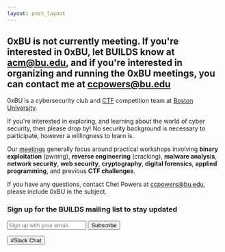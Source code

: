 ```yaml
---
layout: post_layout
---
```


0xBU is not currently meeting. If you're interested in 0xBU, let BUILDS know at <a href="mailto:acm@bu.edu">acm@bu.edu</a>, and if you're interested in organizing and running the 0xBU meetings, you can contact me at <a href="mailto:ccpowers@bu.edu">ccpowers@bu.edu</a>
---
0xBU is a cybersecurity club and <a href="https://ctftime.org/ctf-wtf/">CTF</a> competition team at <a href="https://www.bu.edu">Boston University</a>. 

If you're interested in exploring, and learning about the world of cyber security, then please drop by! No security background is necessary to participate, however a willingness to learn is.

<!-- We meet regularly every **Saturday from 1PM to 3PM in 111 Cummington Mall, Room B26, Boston, MA 02215** (<a href="http://builds.cc">BUILDS</a> room). The best way to know if a meeting will be held is to sign up for our <a href="https://builds.us14.list-manage.com/subscribe/post?u=48eeff7657509db01b37d0c9b&amp;id=c7c2160530">mailing list</a>. -->

Our <a href="https://github.com/0xbu/workshops">meetings</a> generally focus around practical workshops involving **binary exploitation** (pwning), **reverse engineering** (cracking), **malware analysis**, **network security**, **web security**, **cryptography**, **digital forensics**, **applied programming**, and previous **CTF challenges**.

If you have any questions, contact Chet Powers at <a href="mailto:ccpowers@bu.edu">ccpowers@bu.edu</a>, please include 0xBU in the subject.

<!-- Begin Mailing List -->
### Sign up for the BUILDS mailing list to stay updated

<form action="//builds.us14.list-manage.com/subscribe/post?u=48eeff7657509db01b37d0c9b&amp;id=c7c2160530" method="post" id="mc-embedded-subscribe-form" name="mc-embedded-subscribe-form" target="_blank" novalidate="">
    <div id="mc_embed_signup_scroll">
        <input type="email" value="" name="EMAIL" id="mce-EMAIL" placeholder="Sign up with your email." required="">
        <!-- real people should not fill this in and expect good things - do not remove this or risk form bot signups-->
        <div style="display: none;" aria-hidden="true"><input type="text" name="b_48eeff7657509db01b37d0c9b_c7c2160530" tabindex="-1" value=""></div>
        <input class="button-primary" type="submit" value="Subscribe" name="subscribe" id="mc-embedded-subscribe">
    </div>
</form>

<a href="https://0xbu.slack.com" class="button-primary"><input class="button-primary" type="button" value="#Slack Chat"></a>

<script src="https://code.jquery.com/jquery-1.11.3.min.js"></script>
